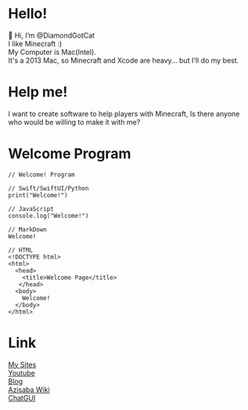 # Hello!
👋 Hi, I’m @DiamondGotCat
<br>
I like Minecraft :)
<br>
My Computer is Mac(Intel).
<br>
It's a 2013 Mac, so Minecraft and Xcode are heavy... but I'll do my best.

# Help me!
I want to create software to help players with Minecraft,
Is there anyone who would be willing to make it with me?

# Welcome Program

```
// Welcome! Program

// Swift/SwiftUI/Python
print("Welcome!")

// JavaScript
console.log("Welcome!")

// MarkDown
Welcome!

// HTML
<!DOCTYPE html>
<html>
  <head>
    <title>Welcome Page</title> 
   </head>
  <body>  
    Welcome!
  </body>
</html>
```
# Link
[My Sites](https://diamondgotcat.github.io/)
<br>
[Youtube](https://youtube.com/@DiamondGotCat)
<br>
[Blog](https://sites.google.com/view/diamondgotcat-blog)
<br>
[Azisaba Wiki](https://sites.google.com/view/diamondgotcat-azisabawiki)
<br>
[ChatGUI](https://diamondgotcat.github.io/ChatGUI/index.html)

<!---
DiamondGotCat/DiamondGotCat is a ✨ special ✨ repository because its `README.md` (this file) appears on your GitHub profile.
You can click the Preview link to take a look at your changes.
--->
